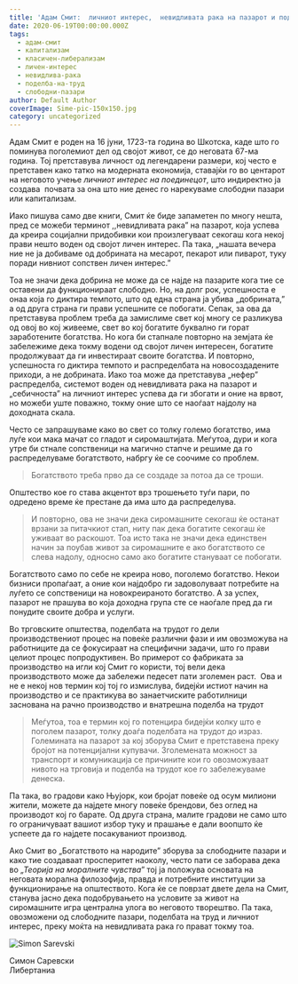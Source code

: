 ```yaml
---
title: 'Адам Смит:  личниот интерес,  невидливата рака на пазарот и поделба на трудот'
date: 2020-06-19T00:00:00.000Z
tags:
  - адам-смит
  - капитализам
  - класичен-либерализам
  - личен-интерес
  - невидлива-рака
  - поделба-на-труд
  - слободни-пазари
author: Default Author
coverImage: Sime-pic-150x150.jpg
category: uncategorized
---
```


Адам Смит е роден на 16 јуни, 1723-та година во Шкотска, каде што го поминува поголемиот дел од својот живот, се до неговата 67-ма година. Тој претставува личност од легендарени размери, кој често е претставен како татко на модерната економија, ставајќи го во центарот на неговото учење _личниот интерес на поединецот_, што индиректно ја создава  почвата за она што ние денес го нарекуваме слободни пазари или капитализам.   

Иако пишува само две книги, Смит ќе биде запаметен по многу нешта, пред се можеби терминот ,,невидливата рака” на пазарот, која успева да креира социјални придобивки кои произлегуваат секогаш кога некој прави нешто воден од својот личен интерес. Па така, „нашата вечера ние не ја добиваме од добрината на месарот, пекарот или пиварот, туку поради нивниот сопствен личен интерес.”   

Тоа не значи дека добрина не може да се најде на пазарите кога тие се оставени да функционираат слободно. Но, на долг рок, успешноста е онаа која го диктира темпото, што од една страна ја убива „добрината,” а од друга страна ги прави успешните се побогати. Сепак, за ова да претставува проблем треба да замислиме свет кој многу се разликува од овој во кој живееме, свет во кој богатите буквално ги горат заработените богатства. Но кога би стапнале повторно на земјата ќе забележиме дека токму водени од својот личен интересен, богатите продолжуваат да ги инвестираат своите богатства. И повторно, успешноста го диктира темпото и распределбата на новосоздадените приходи, а не добрината. Иако тоа може да претставува „нефер” распределба, системот воден од невидливата рака на пазарот и „себичноста” на личниот интерес успева да ги збогати и оние на врвот, но можеби уште поважно, токму оние што се наоѓаат најдолу на доходната скала.  

Често се запрашуваме како во свет со толку големо богатство, има луѓе кои мака мачат со гладот и сиромаштијата. Меѓутоа, дури и кога утре би стнале сопственици на магично стапче и решиме да го распределуваме богатството, набргу ќе се соочиме со проблем.

> Богатството треба прво да се создаде за потоа да се троши.

Општество кое го става акцентот врз трошењето туѓи пари, по одредено време ќе престане да има што да распределува.   

> И повторно, ова не значи дека сиромашните секогаш ќе останат врзани за питачкиот стап, ниту пак дека богатите секогаш ќе уживаат во раскошот. Тоа исто така не значи дека единствен начин за поубав живот за сиромашните е ако богатството се слева надолу, односно само ако богатите стануваат се побогати.

Богатството само по себе не креира ново, поголемо богатство. Некои бизниси пропаѓаат, а оние кои најдобро ги задоволуваат потребите на луѓето се сопственици на новокреираното богатство. А за успех, пазарот не прашува во која доходна група сте се наоѓале пред да ги понудите своите добра и услуги.  

Во трговските општества, поделбата на трудот го дели производствениот процес на повеќе различни фази и им овозможува на работниците да се фокусираат на специфични задачи, што го прави целиот процес попродуктивен. Во примерот со фабриката за производство на игли кој Смит го користи, тој вели дека производството може да забележи педесет пати зголемен раст.  Ова и не е некој нов термин кој тој го измислува, бидејќи истиот начин на производство и се практикува во занаетчиските работилници заснована на рачно производство и внатрешна поделба на трудот   

> Меѓутоа, тоа е термин кој го потенцира бидејќи колку што е поголем пазарот, толку доаѓа поделбата на трудот до израз. Големината на пазарот за кој зборува Смит е претставена преку бројот на потенцијални купувачи. Зголемената можност за транспорт и комуникација се причините кои го овозможуваат нивото на трговија и поделба на трудот кое го забележуваме денеска.

Па така, во градови како Њујорк, кои бројат повеќе од осум милиони жители, можете да најдете многу повеќе брендови, без оглед на производот кој го барате. Од друга страна, малите градови не само што го ограничуваат вашиот избор туку и прашање е дали воопшто ќе успеете да го најдете посакуваниот производ.   

Ако Смит во „Богатството на народите” зборува за слободните пазари и како тие создаваат просперитет наоколу, често пати се заборава дека во _„Теорија на моралните чувства_” тој ја положува основата на неговата морална филозофија, правда и потребните институции за функционирање на општеството. Кога ќе се поврзат двете дела на Смит, станува јасно дека подобрувањето на условите за живот на сиромашните игра централна улога во неговото творештво. Па така, овозможени од слободните пазари, поделбата на труд и личниот интерес, преку моќта на невидливата рака го прават токму тоа.

![Simon Sarevski](http://libertaniabackup.local/wp-content/uploads/2020/02/Sime-pic-150x150.jpg)

Симон Саревски  
Либертаниа
